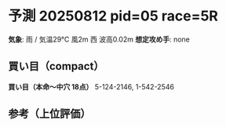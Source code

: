 # 予測 20250812 pid=05 race=5R
**気象**: 雨 / 気温29℃ 風2m 西 波高0.02m
**想定攻め手**: none

## 買い目（compact）
**買い目（本命〜中穴 18点）**
5-124-2146, 1-542-2546

## 参考（上位評価）